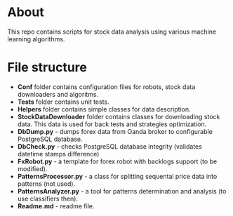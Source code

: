 # About
This repo contains scripts for stock data analysis using various machine learning algorithms.

# File structure
* **Conf** folder contains configuration files for robots, stock data downloaders and algoritms.
* **Tests** folder contains unit tests.
* **Helpers** folder contains simple classes for data description.
* **StockDataDownloader** folder contains classes for downloading stock data. This data is used for back tests and strategies optimization.
* **DbDump.py** - dumps forex data from Oanda broker to configurable PostgreSQL database.
* **DbCheck.py** - checks PostgreSQL database integrity (validates datetime stamps difference)
* **FxRobot.py** - a template for forex robot with backlogs support (to be modified).
* **PatternsProcessor.py** - a class for splitting sequental price data into patterns (not used).
* **PatternsAnalyzer.py** - a tool for patterns determination and analysis (to use classifiers then).
* **Readme.md** - readme file.
